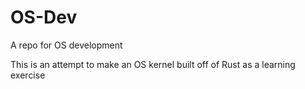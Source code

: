 # OS-Dev
A repo for OS development

This is an attempt to make an OS kernel built off of Rust as a learning exercise
